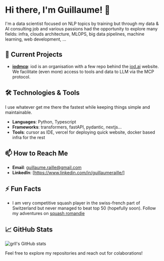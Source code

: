 # Hi there, I'm Guillaume! 👋

I'm a data scientist focused on NLP topics by training but through my data & AI consulting job and various passions had the opportunity to explore many fields: infra, clouds architecture, MLOPS, big data pipelines, machine learning, web development, ...

## 🔭 Current Projects
- **[iodmcp](https://github.com/iodmcp)**: iod is an organisation with a few repo behind the [iod.ai](https://iod.ai) website. We facilitate (even more) access to tools and data to LLM via the MCP protocol.

## 🛠️ Technologies & Tools

I use whatever get me there the fastest while keeping things simple and maintainable.

- **Languages**: Python, Typescript
- **Frameworks**: transformers, fastAPI, pydantic, nextjs...
- **Tools**: cursor as IDE, vercel for deploying quick website, docker based infra for the rest

## 📫 How to Reach Me
- **Email**: guillaume.raille@gmail.com
- **LinkedIn**: [https://www.linkedin.com/in/guillaumeraille/]

## ⚡ Fun Facts
- I am very competitive squash player in the swiss-french part of Switzerland but never managed to beat top 50 (hopefully soon). Follow my adventures on [squash romandie](https://squashromandie.ch/user/view/1801)

## 📈 GitHub Stats
![grll's GitHub stats](https://github-readme-stats.vercel.app/api?username=grll&show_icons=true&theme=radical)

Feel free to explore my repositories and reach out for colaborations!
